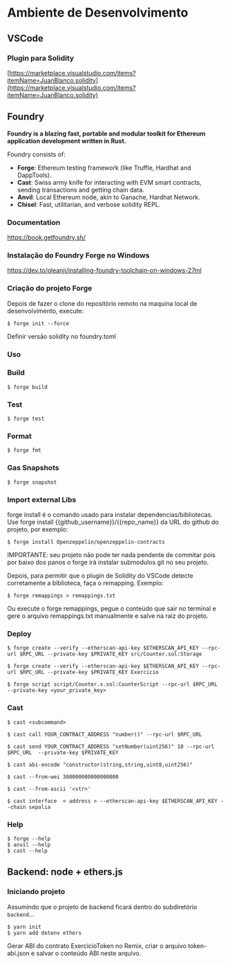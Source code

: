 # Ambiente de Desenvolvimento

## VSCode

### Plugin para Solidity

[https://marketplace.visualstudio.com/items?itemName=JuanBlanco.solidity](https://marketplace.visualstudio.com/items?itemName=JuanBlanco.solidity)

## Foundry

**Foundry is a blazing fast, portable and modular toolkit for Ethereum application development written in Rust.**

Foundry consists of:

-   **Forge**: Ethereum testing framework (like Truffle, Hardhat and DappTools).
-   **Cast**: Swiss army knife for interacting with EVM smart contracts, sending transactions and getting chain data.
-   **Anvil**: Local Ethereum node, akin to Ganache, Hardhat Network.
-   **Chisel**: Fast, utilitarian, and verbose solidity REPL.

### Documentation

https://book.getfoundry.sh/

### Instalação do Foundry Forge no Windows

https://dev.to/oleanji/installing-foundry-toolchain-on-windows-27ml

### Criação do projeto Forge

Depois de fazer o clone do repositório remoto na maquina local de desenvolvimento, execute:

```shell
$ forge init --force
```

Definir versão solidity no foundry.toml

### Uso

### Build

```shell
$ forge build
```

### Test

```shell
$ forge test
```

### Format

```shell
$ forge fmt
```

### Gas Snapshots

```shell
$ forge snapshot
```

### Import external Libs

forge install é o comando usado para instalar dependencias/bibliotecas. Use forge install  {{github_username}}/{{repo_name}} da URL do github do projeto, por exemplo:

```shell
$ forge install Openzeppelin/openzeppelin-contracts
```

IMPORTANTE: seu projeto não pode ter nada pendente de commitar pois por baixo dos panos o forge irá instalar submodulos git no seu projeto.

Depois, para permitir que o plugin de Solidity do VSCode detecte corretamente a biblioteca, faça o remapping. Exemplo:

```shell
$ forge remappings > remappings.txt
```

Ou execute o forge remappings, pegue o conteúdo que sair no terminal e gere o arquivo remappings.txt manualmente e salve na raiz do projeto.

### Deploy

```shell
$ forge create --verify --etherscan-api-key $ETHERSCAN_API_KEY --rpc-url $RPC_URL --private-key $PRIVATE_KEY src/Counter.sol:Storage
```

```shell
$ forge create --verify --etherscan-api-key $ETHERSCAN_API_KEY --rpc-url $RPC_URL --private-key $PRIVATE_KEY Exercicio
```

```shell
$ forge script script/Counter.s.sol:CounterScript --rpc-url $RPC_URL  --private-key <your_private_key>
```

### Cast

```shell
$ cast <subcommand>
```

```shell
$ cast call YOUR_CONTRACT_ADDRESS "number()" --rpc-url $RPC_URL
```

```shell
$ cast send YOUR_CONTRACT_ADDRESS "setNumber(uint256)" 10 --rpc-url $RPC_URL  --private-key $PRIVATE_KEY
```


```shell
$ cast abi-encode "constructor(string,string,uint8,uint256)"
```

```shell
$ cast --from-wei 300000000000000000
```

```shell
$ cast --from-ascii '<str>'
```

```shell
$ cast interface  < address > --etherscan-api-key $ETHERSCAN_API_KEY --chain sepolia
```

### Help

```shell
$ forge --help
$ anvil --help
$ cast --help
```

## Backend: node + ethers.js

### Iniciando projeto

Assumindo que o projeto de backend ficará dentro do subdiretório `backend`...

```shell
$ yarn init
$ yarn add dotenv ethers
```

Gerar ABI do contrato ExercicioToken no Remix, criar o arquivo token-abi.json e salvar o conteúdo ABI neste arquivo.



